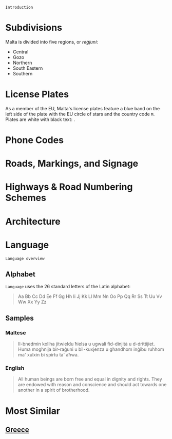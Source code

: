 `Introduction`

# Subdivisions

Malta is divided into five regions, or _reġjuni_:

- Central
- Gozo
- Northern
- South Eastern
- Southern

# License Plates

As a member of the EU, Malta's license plates feature a blue band on the left side of the plate with the EU circle of stars and the country code `M`. Plates are white with black text: <LicensePlate style="eu" code="M" format="ABC 123"/>.

# Phone Codes

# Roads, Markings, and Signage

# Highways & Road Numbering Schemes

# Architecture

# Language

`Language overview`

## Alphabet

`Language` uses the 26 standard letters of the Latin alphabet:

> Aa Bb Cc Dd Ee Ff Gg Hh Ii Jj Kk Ll Mm Nn Oo Pp Qq Rr Ss Tt Uu Vv Ww Xx Yy Zz

## Samples

### Maltese

> Il-bnedmin kollha jitwieldu ħielsa u ugwali fid-dinjità u d-drittijiet. Huma mogħnija bir-raġuni u bil-kuxjenza u għandhom inġibu ruħhom ma' xulxin bi spirtu ta' aħwa.

### English

> All human beings are born free and equal in dignity and rights. They are endowed with reason and conscience and should act towards one another in a spirit of brotherhood.

# Most Similar

## [Greece](/countries/GRC)
